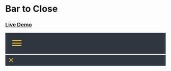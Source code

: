 # Bar to Close

### <a href="https://codepen.io/oguzhanuyanik-sr/pen/rNQaqBM">Live Demo</a>

<img alt="Bar to Close" src="https://raw.githubusercontent.com/oguzhanuyanik-sr/bar-to-close/master/screenshot-1.png" />
<img alt="Bar to Close" src="https://raw.githubusercontent.com/oguzhanuyanik-sr/bar-to-close/master/screenshot-2.png" />
